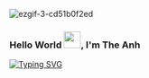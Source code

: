 ![ezgif-3-cd51b0f2ed](https://github.com/vjz3r/vjz3r/assets/83077449/969f2e11-0c2d-4975-8bd0-f1ba195f2afe)
### Hello World <img src="https://raw.githubusercontent.com/MartinHeinz/MartinHeinz/master/wave.gif" width="30px">, I'm The Anh
[![Typing SVG](https://readme-typing-svg.demolab.com?font=Goldman&duration=3000&pause=300&color=008505&background=000000&multiline=true&width=200&height=90&lines=%24+whoami;vjz3r;%5Ba.k.a+vizer+%F0%9F%9B%B8%5D)]()
